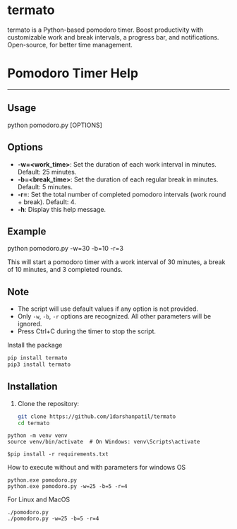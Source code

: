 # termato
termato is a Python-based pomodoro timer. Boost productivity with customizable work and break intervals, a progress bar, and notifications. Open-source, for better time management.




# Pomodoro Timer Help
-------------------

## Usage

python pomodoro.py [OPTIONS]

## Options

- **-w=<work_time>**: Set the duration of each work interval in minutes. Default: 25 minutes.
- **-b=<break_time>**: Set the duration of each regular break in minutes. Default: 5 minutes.
- **-r=<rounds>**: Set the total number of completed pomodoro intervals (work round + break). Default: 4.
- **-h**: Display this help message.

## Example


python pomodoro.py -w=30 -b=10 -r=3

This will start a pomodoro timer with a work interval of 30 minutes, a break of 10 minutes, and 3 completed rounds.

## Note

- The script will use default values if any option is not provided.
- Only `-w`, `-b`, `-r` options are recognized. All other parameters will be ignored.
- Press Ctrl+C during the timer to stop the script.


Install the package
```bash
pip install termato
pip3 install termato
```

## Installation

1. Clone the repository:

   ```bash
   git clone https://github.com/1darshanpatil/termato
   cd termato
   ``````

```
python -m venv venv
source venv/bin/activate  # On Windows: venv\Scripts\activate
``````


```
$pip install -r requirements.txt
```

How to execute without and with parameters for windows OS
```
python.exe pomodoro.py
python.exe pomodoro.py -w=25 -b=5 -r=4
```
For Linux and MacOS
```
./pomodoro.py
./pomodoro.py -w=25 -b=5 -r=4
```

